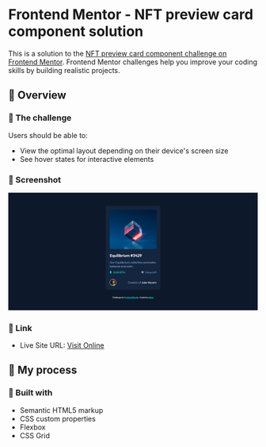 # Frontend Mentor - NFT preview card component solution

This is a solution to the [NFT preview card component challenge on Frontend Mentor](https://www.frontendmentor.io/challenges/nft-preview-card-component-SbdUL_w0U). Frontend Mentor challenges help you improve your coding skills by building realistic projects. 

## 👀 Overview

### 🚩 The challenge

Users should be able to:

- View the optimal layout depending on their device's screen size
- See hover states for interactive elements

### 📸 Screenshot

![screenshot](./screenshot.png)


### 🏡 Link

- Live Site URL: [Visit Online](https://luking-frontendmentor-challenges.netlify.app/nft-preview-card-component/)

## 🚧 My process

### 🔖 Built with

- Semantic HTML5 markup
- CSS custom properties
- Flexbox
- CSS Grid


